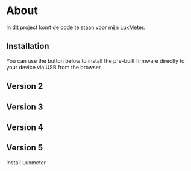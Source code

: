 # About

In dit project komt de code te staan voor mijn LuxMeter.

## Installation

You can use the button below to install the pre-built firmware directly to your device via USB from the browser.

## Version 2

## Version 3

## Version 4

## Version 5

<esp-web-install-button manifest="./firmware/manifest.json"> Install Luxmeter</esp-web-install-button>


<script type="module" src="https://unpkg.com/esp-web-tools@9/dist/web/install-button.js?module"></script>
